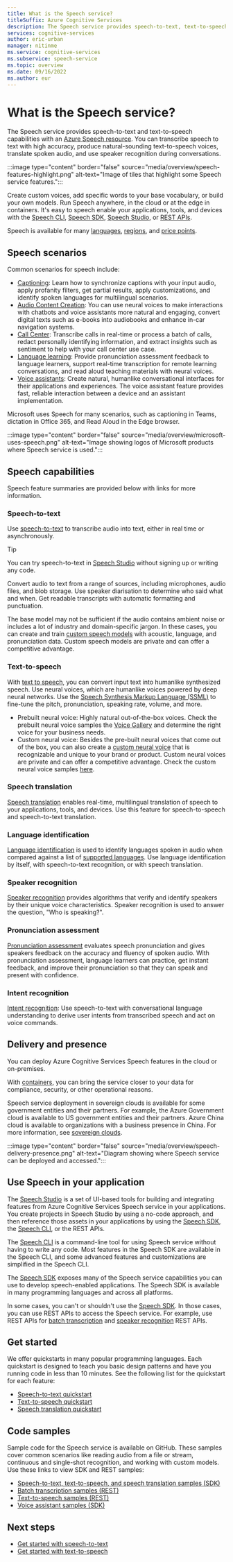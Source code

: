 ```yaml
---
title: What is the Speech service?
titleSuffix: Azure Cognitive Services
description: The Speech service provides speech-to-text, text-to-speech, and speech translation capabilities with an Azure resource. Add speech to your applications, tools, and devices with the Speech SDK, Speech Studio, or REST APIs.
services: cognitive-services
author: eric-urban
manager: nitinme
ms.service: cognitive-services
ms.subservice: speech-service
ms.topic: overview
ms.date: 09/16/2022
ms.author: eur
---
```


# What is the Speech service?

The Speech service provides speech-to-text and text-to-speech capabilities with an [Azure Speech resource](~/articles/cognitive-services/cognitive-services-apis-create-account.md?tabs=speech#create-a-new-azure-cognitive-services-resource). You can transcribe speech to text with high accuracy, produce natural-sounding text-to-speech voices, translate spoken audio, and use speaker recognition during conversations. 

:::image type="content" border="false" source="media/overview/speech-features-highlight.png" alt-text="Image of tiles that highlight some Speech service features.":::

Create custom voices, add specific words to your base vocabulary, or build your own models. Run Speech anywhere, in the cloud or at the edge in containers. It's easy to speech enable your applications, tools, and devices with the [Speech CLI](spx-overview.md), [Speech SDK](./speech-sdk.md), [Speech Studio](speech-studio-overview.md), or [REST APIs](./rest-speech-to-text.md).

Speech is available for many [languages](language-support.md), [regions](regions.md), and [price points](https://azure.microsoft.com/pricing/details/cognitive-services/speech-services/). 

## Speech scenarios

Common scenarios for speech include:
- [Captioning](./captioning-concepts.md): Learn how to synchronize captions with your input audio, apply profanity filters, get partial results, apply customizations, and identify spoken languages for multilingual scenarios.
- [Audio Content Creation](text-to-speech.md#more-about-neural-text-to-speech-features): You can use neural voices to make interactions with chatbots and voice assistants more natural and engaging, convert digital texts such as e-books into audiobooks and enhance in-car navigation systems.
- [Call Center](call-center-overview.md): Transcribe calls in real-time or process a batch of calls, redact personally identifying information, and extract insights such as sentiment to help with your call center use case.
- [Language learning](language-learning-overview.md): Provide pronunciation assessment feedback to language learners, support real-time transcription for remote learning conversations, and read aloud teaching materials with neural voices.
- [Voice assistants](voice-assistants.md): Create natural, humanlike conversational interfaces for their applications and experiences. The voice assistant feature provides fast, reliable interaction between a device and an assistant implementation.

Microsoft uses Speech for many scenarios, such as captioning in Teams, dictation in Office 365, and Read Aloud in the Edge browser. 

:::image type="content" border="false" source="media/overview/microsoft-uses-speech.png" alt-text="Image showing logos of Microsoft products where Speech service is used.":::

## Speech capabilities

Speech feature summaries are provided below with links for more information.

### Speech-to-text

Use [speech-to-text](speech-to-text.md) to transcribe audio into text, either in real time or asynchronously. 

> [!TIP]
> You can try speech-to-text in [Speech Studio](https://aka.ms/speechstudio/speechtotexttool) without signing up or writing any code.

Convert audio to text from a range of sources, including microphones, audio files, and blob storage. Use speaker diarisation to determine who said what and when. Get readable transcripts with automatic formatting and punctuation. 

The base model may not be sufficient if the audio contains ambient noise or includes a lot of industry and domain-specific jargon. In these cases, you can create and train [custom speech models](custom-speech-overview.md) with acoustic, language, and pronunciation data. Custom speech models are private and can offer a competitive advantage. 

### Text-to-speech

With [text to speech](text-to-speech.md), you can convert input text into humanlike synthesized speech. Use neural voices, which are humanlike voices powered by deep neural networks. Use the [Speech Synthesis Markup Language (SSML)](speech-synthesis-markup.md) to fine-tune the pitch, pronunciation, speaking rate, volume, and more.

- Prebuilt neural voice: Highly natural out-of-the-box voices. Check the prebuilt neural voice samples the [Voice Gallery](https://speech.microsoft.com/portal/voicegallery) and determine the right voice for your business needs.
- Custom neural voice: Besides the pre-built neural voices that come out of the box, you can also create a [custom neural voice](custom-neural-voice.md) that is recognizable and unique to your brand or product. Custom neural voices are private and can offer a competitive advantage. Check the custom neural voice samples [here](https://aka.ms/customvoice).

### Speech translation

[Speech translation](speech-translation.md) enables real-time, multilingual translation of speech to your applications, tools, and devices. Use this feature for speech-to-speech and speech-to-text translation.

### Language identification

[Language identification](language-identification.md) is used to identify languages spoken in audio when compared against a list of [supported languages](language-support.md). Use language identification by itself, with speech-to-text recognition, or with speech translation.

### Speaker recognition
[Speaker recognition](speaker-recognition-overview.md) provides algorithms that verify and identify speakers by their unique voice characteristics. Speaker recognition is used to answer the question, "Who is speaking?". 

### Pronunciation assessment

[Pronunciation assessment](./how-to-pronunciation-assessment.md) evaluates speech pronunciation and gives speakers feedback on the accuracy and fluency of spoken audio. With pronunciation assessment, language learners can practice, get instant feedback, and improve their pronunciation so that they can speak and present with confidence.

### Intent recognition

[Intent recognition](./intent-recognition.md): Use speech-to-text with conversational language understanding to derive user intents from transcribed speech and act on voice commands. 

## Delivery and presence

You can deploy Azure Cognitive Services Speech features in the cloud or on-premises. 

With [containers](speech-container-howto.md), you can bring the service closer to your data for compliance, security, or other operational reasons. 

Speech service deployment in sovereign clouds is available for some government entities and their partners. For example, the Azure Government cloud is available to US government entities and their partners. Azure China cloud is available to organizations with a business presence in China. For more information, see [sovereign clouds](sovereign-clouds.md). 

:::image type="content" border="false" source="media/overview/speech-delivery-presence.png" alt-text="Diagram showing where Speech service can be deployed and accessed.":::

## Use Speech in your application

The [Speech Studio](speech-studio-overview.md) is a set of UI-based tools for building and integrating features from Azure Cognitive Services Speech service in your applications. You create projects in Speech Studio by using a no-code approach, and then reference those assets in your applications by using the [Speech SDK](speech-sdk.md), the [Speech CLI](spx-overview.md), or the REST APIs.

The [Speech CLI](spx-overview.md) is a command-line tool for using Speech service without having to write any code. Most features in the Speech SDK are available in the Speech CLI, and some advanced features and customizations are simplified in the Speech CLI. 

The [Speech SDK](./speech-sdk.md) exposes many of the Speech service capabilities you can use to develop speech-enabled applications. The Speech SDK is available in many programming languages and across all platforms.

In some cases, you can't or shouldn't use the [Speech SDK](speech-sdk.md). In those cases, you can use REST APIs to access the Speech service. For example, use REST APIs for [batch transcription](batch-transcription.md) and [speaker recognition](/rest/api/speakerrecognition/) REST APIs.

## Get started

We offer quickstarts in many popular programming languages. Each quickstart is designed to teach you basic design patterns and have you running code in less than 10 minutes. See the following list for the quickstart for each feature:

* [Speech-to-text quickstart](get-started-speech-to-text.md)
* [Text-to-speech quickstart](get-started-text-to-speech.md)
* [Speech translation quickstart](./get-started-speech-translation.md)

## Code samples

Sample code for the Speech service is available on GitHub. These samples cover common scenarios like reading audio from a file or stream, continuous and single-shot recognition, and working with custom models. Use these links to view SDK and REST samples:

- [Speech-to-text, text-to-speech, and speech translation samples (SDK)](https://github.com/Azure-Samples/cognitive-services-speech-sdk)
- [Batch transcription samples (REST)](https://github.com/Azure-Samples/cognitive-services-speech-sdk/tree/master/samples/batch)
- [Text-to-speech samples (REST)](https://github.com/Azure-Samples/Cognitive-Speech-TTS)
- [Voice assistant samples (SDK)](https://aka.ms/csspeech/samples)

## Next steps

* [Get started with speech-to-text](get-started-speech-to-text.md)
* [Get started with text-to-speech](get-started-text-to-speech.md)
